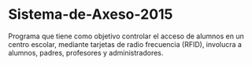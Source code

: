 # Sistema-de-Axeso-2015
Programa que tiene como objetivo controlar el acceso de alumnos en un centro escolar, mediante tarjetas de radio frecuencia (RFID), involucra a alumnos, padres, profesores y administradores.
